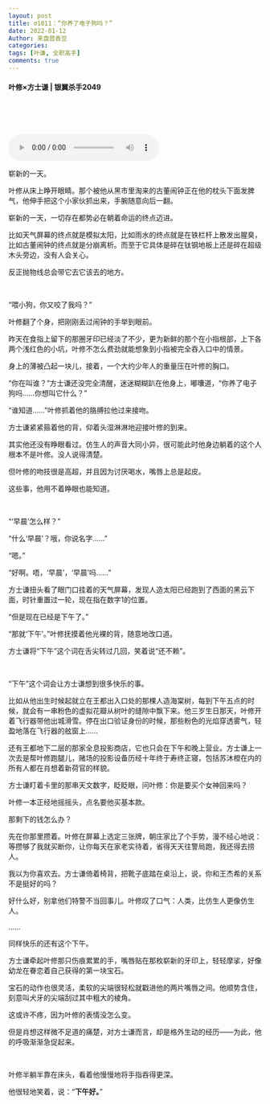 ```yaml
---
layout: post
title: σ1011：“你养了电子狗吗？”
date: 2022-01-12
Author: 来盘茴香豆
categories: 
tags: [叶谦, 全职高手]
comments: true
--- 
```


#### 叶修×方士谦 | 银翼杀手2049


<br/><br/><br/>

<audio src="https://sharefs.ali.kugou.com/202201271444/7a823704332fd8e13087361a238370d5/KGTX/CLTX001/874db2a0db207cfdab88f7eb1d54d327.mp3" controls="controls">
  
</audio>
  
<br/>


崭新的一天。

叶修从床上睁开眼睛。那个被他从黑市里淘来的古董闹钟正在他的枕头下面发脾气，他伸手把这个小家伙抓出来，手腕随意向后一翻。

崭新的一天，一切存在都势必在朝着命运的终点迈进。

比如天气屏幕的终点就是模拟太阳，比如雨水的终点就是在铁栏杆上散发出腥臭，比如古董闹钟的终点就是分崩离析。而至于它具体是碎在钛钢地板上还是碎在超级木头旁边，没有人会关心。

反正抛物线总会带它去它该去的地方。

<br/>

“喂小狗，你又咬了我吗？”

叶修翻了个身，把刚刚丢过闹钟的手举到眼前。

昨天在食指上留下的那圈牙印已经淡了不少，更为新鲜的那个在小指根部，上下各两个浅红色的小坑，叶修不怎么费劲就能想象到小指被完全吞入口中的情景。

身上的薄被凸起一块儿，接着，一个大约少年人的重量压在叶修的胸口。

“你在叫谁？”方士谦还没完全清醒，迷迷糊糊趴在他身上，嘟囔道，“你养了电子狗吗……你想叫它什么？”

“谁知道……”叶修抓着他的胳膊拉他过来接吻。

方士谦紧紧箍着他的背，仰着头湿淋淋地迎接叶修的到来。

其实他还没有睁眼看过。仿生人的声音大同小异，很可能此时他身边躺着的这个人根本不是叶修。没人说得清楚。

但叶修的吻技很是高超，并且因为讨厌喝水，嘴唇上总是起皮。

这些事，他用不着睁眼也能知道。

<br/>

“‘早晨’怎么样？”

“什么‘早晨’？哦，你说名字……”

“嗯。”

“好啊。唔，‘早晨’，‘早晨’吗……”

方士谦扭头看了眼门口挂着的天气屏幕，发现人造太阳已经跑到了西面的黑云下面，时针重置过一轮，现在指在数字1的位置。

“但是现在已经是下午了。”

“那就‘下午’。”叶修抚摸着他光裸的背，随意地改口道。

方士谦将“下午”这个词在舌尖转过几回，笑着说“还不赖”。

<br/>

“下午”这个词会让方士谦想到很多快乐的事。

比如从他出生时候起就立在王都出入口处的那棵人造海棠树，每到下午五点的时候，就会有一串粉色的虚拟花瓣从树叶的缝隙中飘下来。他三岁生日那天，叶修开着飞行器带他出城滑雪。停在出口验证身份的时候，那些粉色的光焰穿透雾气，轻盈地落在飞行器的舷窗上……

还有王都地下二层的那家全息投影商店，它也只会在下午和晚上营业。方士谦上一次去是帮叶修跑腿儿，赌场的投影设备历经十年终于寿终正寝，包括苏沐橙在内的所有人都在肖想着新荷官的样貌。

方士谦盯着卡里的那串天文数字，眨眨眼，问叶修：你是要买个女神回来吗？

叶修一本正经地摇摇头，点名要他买基本款。

那剩下的钱怎么办？

先在你那里攒着。叶修在屏幕上选定三张牌，朝庄家比了个手势，漫不经心地说：等攒够了我就买断你，让你每天在家老实待着，省得天天往警局跑，我还得去捞人。

我以为你喜欢去。方士谦倚着椅背，把靴子底踏在桌沿上，说，你和王杰希的关系不是挺好的吗？

好什么好，别拿他们特警不当回事儿。叶修叹了口气：人类，比仿生人更像仿生人。

……

同样快乐的还有这个下午。

方士谦牵起叶修那只伤痕累累的手，嘴唇贴在那枚崭新的牙印上，轻轻摩挲，好像幼龙在眷恋着自己获得的第一块宝石。

宝石的动作也很灵活，柔软的尖端很轻松就戳进他的两片嘴唇之间。他顺势含住，刻意叫犬牙的尖端刮过其中粗大的棱角。

这或许不疼，因为叶修的表情没怎么变。

但是肖想这样微不足道的痛楚，对方士谦而言，却是格外生动的经历——为此，他的呼吸渐渐急促起来。

<br/>

叶修半躺半靠在床头，看着他慢慢地将手指吞得更深。

他很轻地笑着，说：“**下午好。**”





